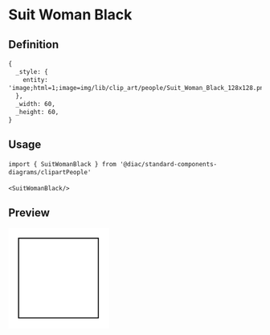 # Suit Woman Black

## Definition

```
{
  _style: { 
    entity: 'image;html=1;image=img/lib/clip_art/people/Suit_Woman_Black_128x128.pngstrokeColor=none;',
  },
  _width: 60,
  _height: 60,
}
```

## Usage

```
import { SuitWomanBlack } from '@diac/standard-components-diagrams/clipartPeople'

<SuitWomanBlack/>
```

## Preview

<img src="./suit-woman-black.png" width="200"/>
